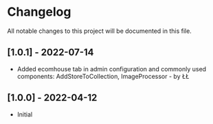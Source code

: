 # Changelog

All notable changes to this project will be documented in this file.

## [1.0.1] - 2022-07-14

- Added ecomhouse tab in admin configuration and commonly used components: AddStoreToCollection, ImageProcessor - by ŁŁ

## [1.0.0] - 2022-04-12

- Initial